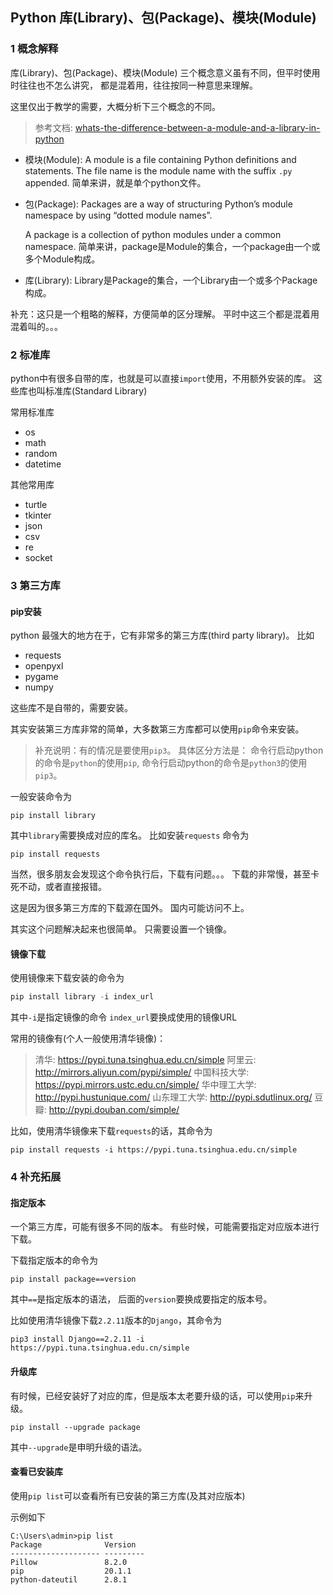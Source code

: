 ## Python 库(Library)、包(Package)、模块(Module)
### 1 概念解释
库(Library)、包(Package)、模块(Module)
三个概念意义虽有不同，但平时使用时往往也不怎么讲究，
都是混着用，往往按同一种意思来理解。

这里仅出于教学的需要，大概分析下三个概念的不同。

> 参考文档: [whats-the-difference-between-a-module-and-a-library-in-python](https://stackoverflow.com/questions/19198166/whats-the-difference-between-a-module-and-a-library-in-python)

- 模块(Module): A module is a file containing Python definitions and statements. The file name is the module name with the suffix `.py` appended.
  简单来讲，就是单个python文件。
- 包(Package): Packages are a way of structuring Python’s module namespace by using “dotted module names”.

  A package is a collection of python modules under a common namespace.
  简单来讲，package是Module的集合，一个package由一个或多个Module构成。
- 库(Library): Library是Package的集合，一个Library由一个或多个Package构成。


补充：这只是一个粗略的解释，方便简单的区分理解。
平时中这三个都是混着用混着叫的。。。


### 2 标准库
python中有很多自带的库，也就是可以直接`import`使用，不用额外安装的库。
这些库也叫标准库(Standard Library)

常用标准库
- os
- math
- random
- datetime

其他常用库

- turtle
- tkinter
- json
- csv
- re
- socket

### 3 第三方库
#### pip安装
python 最强大的地方在于，它有非常多的第三方库(third party library)。
比如
- requests
- openpyxl
- pygame
- numpy

这些库不是自带的，需要安装。

其实安装第三方库非常的简单，大多数第三方库都可以使用`pip`命令来安装。
> 补充说明：有的情况是要使用`pip3`。
> 具体区分方法是：
> 命令行启动python的命令是`python`的使用`pip`,
> 命令行启动python的命令是`python3`的使用`pip3`。


一般安装命令为
```shell
pip install library
```
其中`library`需要换成对应的库名。
比如安装`requests`
命令为
```shell
pip install requests
```

当然，很多朋友会发现这个命令执行后，下载有问题。。。
下载的非常慢，甚至卡死不动，或者直接报错。

这是因为很多第三方库的下载源在国外。
国内可能访问不上。

其实这个问题解决起来也很简单。
只需要设置一个镜像。

#### 镜像下载

使用镜像来下载安装的命令为
```python
pip install library -i index_url
```
其中`-i`是指定镜像的命令
`index_url`要换成使用的镜像URL

常用的镜像有(个人一般使用清华镜像)：
> 清华: https://pypi.tuna.tsinghua.edu.cn/simple
> 阿里云: http://mirrors.aliyun.com/pypi/simple/
> 中国科技大学: https://pypi.mirrors.ustc.edu.cn/simple/
> 华中理工大学: http://pypi.hustunique.com/
> 山东理工大学: http://pypi.sdutlinux.org/
> 豆瓣: http://pypi.douban.com/simple/


比如，使用清华镜像来下载`requests`的话，其命令为
```shell
pip install requests -i https://pypi.tuna.tsinghua.edu.cn/simple
```

### 4 补充拓展
#### 指定版本
一个第三方库，可能有很多不同的版本。
有些时候，可能需要指定对应版本进行下载。

下载指定版本的命令为
```shell
pip install package==version
```
其中`==`是指定版本的语法，
后面的`version`要换成要指定的版本号。

比如使用清华镜像下载`2.2.11`版本的`Django`，其命令为
```shell
pip3 install Django==2.2.11 -i https://pypi.tuna.tsinghua.edu.cn/simple
```

#### 升级库
有时候，已经安装好了对应的库，但是版本太老要升级的话，可以使用`pip`来升级。
```shell
pip install --upgrade package
```
其中`--upgrade`是申明升级的语法。

#### 查看已安装库
使用`pip list`可以查看所有已安装的第三方库(及其对应版本)

示例如下
```shell
C:\Users\admin>pip list
Package              Version
-------------------- ---------
Pillow               8.2.0
pip                  20.1.1
python-dateutil      2.8.1
```
